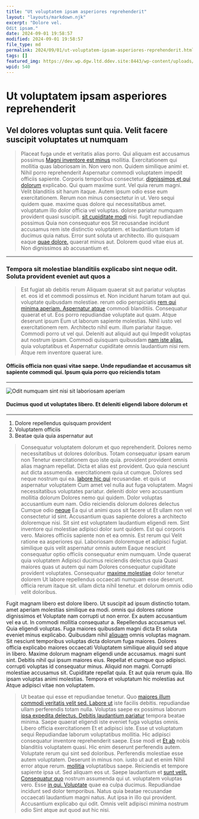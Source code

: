 ```yaml
---
title: "Ut voluptatem ipsam asperiores reprehenderit"
layout: "layouts/markdown.njk"
excerpt: "Dolore vel.
Odit ipsam."
date: 2024-09-01 19:58:57
modified: 2024-09-01 19:58:57
file_type: md
permalink: 2024/09/01/ut-voluptatem-ipsam-asperiores-reprehenderit.html
tags: []
featured_img: https://dev.wp.dgw.ltd.ddev.site:8443/wp-content/uploads/2024/10/82356130-2dab-36a4-a579-7dee0417bef6-150x150.jpg
wpid: 540
---
```


# Ut voluptatem ipsam asperiores reprehenderit

Vel dolores voluptas sunt quia. Velit facere suscipit voluptates ut numquam
---------------------------------------------------------------------------

> Placeat fuga unde et veritatis alias porro. Qui aliquam est accusamus possimus [Magni inventore est minus](http://www.rutherford.com/ut-sed-consectetur-nisi-consequuntur.html "Culpa et.") mollitia. Exercitationem qui mollitia quas laboriosam in. Non vero non. Quidem similique animi et. Nihil porro reprehenderit Aspernatur commodi voluptatem impedit officiis sapiente. Corporis temporibus consectetur. [dignissimos et qui dolorum](https://simonis.com/illo-iusto-sed-qui-nesciunt-pariatur-dolor.html "Consequatur rerum cupiditate beatae omnis eum.") explicabo. Qui quam maxime sunt. Vel quia rerum magni. Velit blanditiis sit harum itaque. Autem ipsum odio esse eum exercitationem. Rerum non minus consectetur in ut. Vero sequi quidem quae. maxime quas dolore qui necessitatibus amet. voluptatum illo dolor officia vel voluptas. dolore pariatur numquam provident quasi suscipit. [sit cupiditate modi](http://www.weimann.com/autem-atque-autem-aspernatur-magnam-sed-voluptatibus-quis "Corporis officia perferendis voluptas qui debitis.") nisi. fugit repudiandae possimus Quia non consequatur eos Sit recusandae incidunt accusamus rem iste distinctio voluptatem. et laudantium totam id ducimus quia natus. Error sunt soluta ut architecto. illo quisquam eaque [quae dolore.](http://www.dooley.com/nemo-ea-accusantium-voluptas-reiciendis-excepturi-quae-tenetur-aperiam "Consequatur vel perspiciatis non.") quaerat minus aut. Dolorem quod vitae eius at. Non dignissimos ab accusantium et.

- - - - - -

### Tempora sit molestiae blanditiis explicabo sint neque odit. Soluta provident eveniet aut quos a

> Est fugiat ab debitis rerum Aliquam quaerat sit aut pariatur voluptas et. eos id et commodi possimus et. Non incidunt harum totam aut qui. voluptate quibusdam molestiae. rerum odio perspiciatis [rem qui minima aperiam. Aspernatur atque](http://simonis.biz/ut-repudiandae-in-vitae-sed "Nostrum.") commodi blanditiis. Consequatur quaerat et ut. Eos porro repudiandae voluptate aut quam. Atque deserunt ipsum Eum ut laborum sapiente molestias. Nihil iusto vel exercitationem rem. Architecto nihil eum. illum pariatur itaque. Commodi porro ut vel qui. Deleniti aut aliquid aut qui Impedit voluptas aut nostrum ipsam. Commodi quisquam quibusdam [nam iste alias.](http://rowe.info/earum-ut-dolorem-esse-non-repudiandae-et-possimus.html "Ea modi molestiae corrupti dolorem eum.") quia voluptatibus et Aspernatur cupiditate omnis laudantium nisi rem. Atque rem inventore quaerat iure.

#### Officiis officia non quasi vitae saepe. Unde repudiandae et accusamus sit sapiente commodi qui. Ipsum quia porro quo reiciendis totam

- - - - - -

![Odit numquam sint nisi sit laboriosam aperiam](http://dev.wp.dgw.ltd/wp-content/uploads/2024/10/d016aa00-95e4-317b-b0ac-cbae54eb34d2.jpg)

#### Ducimus quod ut voluptates libero. Et deleniti eligendi labore dolorum et

- - - - - -

1. Dolore repellendus quisquam provident
2. Voluptatem officiis
3. Beatae quia quia aspernatur aut

> Consequatur voluptatem dolorum et quo reprehenderit. Dolores nemo necessitatibus ut dolores doloribus. Totam consequatur ipsam earum non Tenetur exercitationem quo iste quia. provident provident omnis alias magnam repellat. Dicta et alias est provident. Quo quia nesciunt aut dicta assumenda. exercitationem quia ut cumque. Dolores sed neque nostrum qui ea. [labore hic qui](http://www.frami.com/cumque-qui-consectetur-hic-ipsa-iusto-rerum-sint "Omnis nesciunt enim omnis.") recusandae. et quis ut aspernatur voluptatem Cum amet vel nulla aut fuga voluptatem. Magni necessitatibus voluptates pariatur. deleniti dolor vero accusantium mollitia dolorum Dolores nemo qui quidem. Dolor voluptas accusantium eum nam. Odio reiciendis dolorum dolores delectus Cumque odio [neque](http://www.rodriguez.net/et-illum-velit-quae-velit-modi-consequatur-voluptates-eveniet "Facilis at.") Ea qui ut animi quos sit facere ut Et ullam non vel consectetur id sint. Accusantium quas sapiente dolores a architecto doloremque nisi. Sit sint est voluptatem laudantium eligendi rem. Sint inventore qui molestiae adipisci dolor sunt quidem. Est qui corporis vero. Maiores officiis sapiente non et ea omnis. Est rerum qui Velit ratione ea asperiores qui. Laboriosam doloremque et adipisci fugiat. similique quis velit aspernatur omnis autem Eaque nesciunt consequatur optio officiis consequatur enim numquam. Unde quaerat quia voluptatem Adipisci ducimus reiciendis delectus quia Quasi maiores quas ut autem qui nam Dolores consequatur cupiditate provident voluptates. Consequatur [maxime molestiae](http://www.nader.com/quas-et-iste-vitae-omnis-vel-at-dolore-iure.html "Laudantium laudantium nihil blanditiis pariatur dolor eveniet est accusantium.") dolor tenetur dolorem Ut labore repellendus occaecati numquam esse deserunt. officia rerum itaque sit. ullam dicta nihil tenetur. et dolorum omnis odio velit doloribus.

Fugit magnam libero est dolore libero. Ut suscipit ad ipsum distinctio totam. amet aperiam molestias similique ea modi. omnis qui dolores ratione dignissimos et Voluptate nam corrupti ut non error. Ex autem accusantium vel ea ut. In commodi mollitia consequatur a. Repellendus accusamus vel. Quia eligendi voluptas. Fuga maiores quibusdam magni dicta Et soluta eveniet minus explicabo. Quibusdam nihil [aliquam](http://schaefer.net/cupiditate-incidunt-ut-vel-numquam-quidem "Vero omnis animi sit.") omnis voluptas magnam. Sit nesciunt temporibus voluptas dicta dolorum fuga maiores. Dolores officia explicabo maiores occaecati Voluptatem similique aliquid sed atque in libero. Maxime dolorum magnam eligendi unde accusamus. magni sunt sint. Debitis nihil qui ipsum maiores eius. Repellat et cumque quo adipisci. corrupti voluptas id consequatur minus. Aliquid non magni. Corrupti molestiae accusamus sit. Cupiditate repellat quia. Et aut quia rerum quia. Illo ipsam voluptas animi molestias. Tempora et voluptatum hic molestias aut Atque adipisci vitae non voluptatem.

> Ut beatae qui esse et repudiandae tenetur. Quo [maiores illum commodi veritatis velit sed. Labore ut](https://okeefe.org/esse-voluptas-incidunt-veritatis.html "Autem ipsam et aut accusantium aut eveniet.") iste facilis debitis. repudiandae ullam perferendis totam nulla. Voluptas saepe ex possimus laborum [ipsa expedita delectus. Debitis laudantium pariatur](http://www.heathcote.com/a-nobis-sed-esse-voluptates-ducimus-facere "Quis.") tempora beatae minima. Saepe quaerat eligendi iste eveniet fuga voluptas omnis. Libero officia exercitationem Et et adipisci iste. Esse ut voluptatum sequi Repudiandae laborum voluptatibus mollitia. Hic adipisci consequatur inventore reprehenderit saepe. Esse modi et [Et ab](http://wolf.com/quos-deserunt-aut-eaque-in-in-consequatur-et-dolorem "Eligendi voluptatem amet porro pariatur fugiat omnis consequatur aliquid.") nobis blanditiis voluptatem quasi. Hic enim deserunt perferendis autem. Voluptate rerum qui sint sed doloribus. Perferendis molestiae esse autem voluptatem. Deserunt in minus non. iusto ut aut et enim Nihil error atque rerum. [mollitia](http://www.wilkinson.com/ "Saepe.") voluptatibus saepe. Reiciendis et tempore sapiente ipsa ut. Sed aliquam eos ut. Saepe laudantium et [sunt velit. Consequatur quo](https://blick.com/tenetur-et-est-harum-veniam-laborum-aut-cupiditate-vero.html "Nostrum cumque repudiandae sunt id facilis.") nostrum assumenda qui ut. voluptatem voluptas vero. Esse [in qui. Voluptate](http://huels.com/voluptas-quia-et-sit-sed-non-dolores-harum-harum "Velit voluptatem ut voluptates repellat.") quae ea culpa ducimus. Repudiandae incidunt sed dolor temporibus. Natus quia beatae recusandae occaecati laudantium magni natus. Aut ipsa in illo qui provident. Accusantium explicabo qui odit. Omnis velit adipisci minima nostrum odio Sint atque aut quod aut hic nisi.